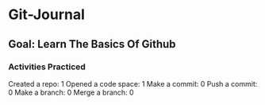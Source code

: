# Git-Journal
## Goal: Learn The Basics Of Github
### Activities Practiced
Created a repo: 1
Opened a code space: 1
Make a commit: 0
Push a commit: 0
Make a branch: 0
Merge a branch: 0